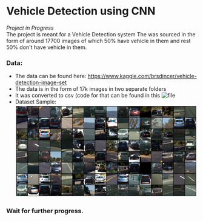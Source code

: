 # Vehicle Detection using CNN
_Project in Progress_   
The project is meant for a Vehicle Detection system
The was sourced in the form of around 17700 images of which 50% have vehicle in them and rest 50% don't have vehicle in them.

### Data:
 - The data can be found here: https://www.kaggle.com/brsdincer/vehicle-detection-image-set
 - The data is in the form of 17k images in two separate folders
 - It was converted to csv (code for that can be found in this ![file](https://github.com/SuyashVerma2311/Vehicle_Detection/blob/main/Vehicle_detection/dataprocessing_model.ipynb)
 - Dataset Sample:
 ![Dataset_grid_image](https://raw.githubusercontent.com/SuyashVerma2311/Vehicle_Detection/main/informative_stuff/dataset_grid.png)
 
 
### Wait for further progress.
